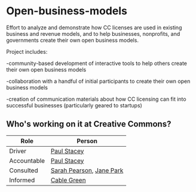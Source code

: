 # Open-business-models
Effort to analyze and demonstrate how CC licenses are used in existing business and revenue models, and to help businesses, nonprofits, and governments create their own open business models. 

Project includes:

  -community-based development of interactive tools to help others create their own open business models

  -collaboration with a handful of initial participants to create their own open business models

  -creation of communication materials about how CC licensing can fit into successful businesses (particularly geared to startups)

## Who's working on it at Creative Commons?

| Role  | Person |
| ------------- | ------------- |
| Driver  | [Paul Stacey](https://github.com/pgstacey)  |
| Accountable  | [Paul Stacey](https://github.com/pgstacey)  |
| Consulted | [Sarah Pearson](https://github.com/sarahpearson), [Jane Park](https://github.com/janeatcc) |
| Informed | [Cable Green](https://github.com/cablegreen)|

